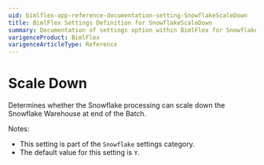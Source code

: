 ```yaml
---
uid: bimlflex-app-reference-documentation-setting-SnowflakeScaleDown
title: BimlFlex Settings Definition for SnowflakeScaleDown
summary: Documentation of settings option within BimlFlex for SnowflakeScaleDown
varigenceProduct: BimlFlex
varigenceArticleType: Reference
---
```


# Scale Down

Determines whether the Snowflake processing can scale down the Snowflake Warehouse at end of the Batch.

Notes:
* This setting is part of the `Snowflake` settings category.
* The default value for this setting is `Y`.